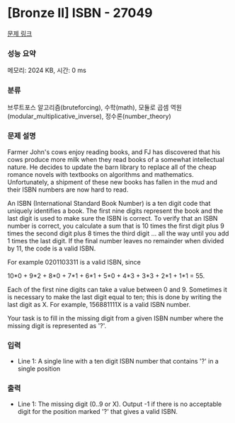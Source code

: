 # [Bronze II] ISBN - 27049 

[문제 링크](https://www.acmicpc.net/problem/27049) 

### 성능 요약

메모리: 2024 KB, 시간: 0 ms

### 분류

브루트포스 알고리즘(bruteforcing), 수학(math), 모듈로 곱셈 역원(modular_multiplicative_inverse), 정수론(number_theory)

### 문제 설명

<p>Farmer John's cows enjoy reading books, and FJ has discovered that his cows produce more milk when they read books of a somewhat intellectual nature. He decides to update the barn library to replace all of the cheap romance novels with textbooks on algorithms and mathematics. Unfortunately, a shipment of these new books has fallen in the mud and their ISBN numbers are now hard to read.</p>

<p>An ISBN (International Standard Book Number) is a ten digit code that uniquely identifies a book.  The first nine digits represent the book and the last digit is used to make sure the ISBN is correct.  To verify that an ISBN number is correct, you calculate a sum that is 10 times the first digit plus 9 times the second digit plus 8 times the third digit ... all the way until you add 1 times the last digit.  If the final number leaves no remainder when divided by 11, the code is a valid ISBN.</p>

<p>For example 0201103311 is a valid ISBN, since </p>

<p>10*0 + 9*2 + 8*0 + 7*1 + 6*1 + 5*0 + 4*3 + 3*3 + 2*1 + 1*1 = 55.</p>

<p>Each of the first nine digits can take a value between 0 and 9. Sometimes it is necessary to make the last digit equal to ten; this is done by writing the last digit as X.  For example, 156881111X is a valid ISBN number.</p>

<p>Your task is to fill in the missing digit from a given ISBN number where the missing digit is represented as '?'.</p>

### 입력 

 <ul>
	<li>Line 1: A single line with a ten digit ISBN number that contains '?' in a single  position</li>
</ul>

### 출력 

 <ul>
	<li>Line 1: The missing digit (0..9 or X). Output -1 if there is no acceptable digit  for the position marked '?' that gives a valid ISBN.</li>
</ul>

